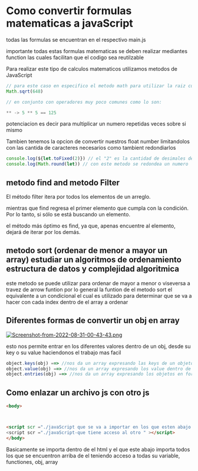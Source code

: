 # Como convertir formulas matematicas a javaScript

todas las formulas se encuentran en el respectivo main.js

importante todas estas formulas matematicas se deben realizar mediantes function 
las cuales facilitan que el codigo sea reutilzable

Para realizar este tipo de calculos matematicos utilizamos metodos de JavaScript

```JavaScript
// para este caso en especifico el metodo math para utilizar la raiz cuadrada
Math.sqrt(648)

// en conjunto con operadores muy poco comunes como lo son:

** -> 5 ** 5 == 125
```

potenciacion es decir para multiplicar un numero repetidas veces sobre si mismo

Tambien tenemos la opcion de convertir nuestros float number limitandolos con las cantida 
de caracteres necesarios como tambient redondiarlos

```javaScript
console.log(${let.toFixed(2)}) // el "2" es la cantidad de desimales de el numero
console.log(Math.round(let)) // con este metodo se redondea un numero
```

## metodo find and metodo Filter

El método filter itera por todos los elementos de un arreglo.

mientras que find regresa el primer elemento que cumpla con la condición. Por lo tanto, 
si sólo se está buscando un elemento.

el método más óptimo es find, ya que, apenas encuentre al elemento, dejará de iterar por los demás.

## metodo sort (ordenar de menor a mayor un array) estudiar un algoritmos de ordenamiento estructura de datos y complejidad algoritmica

este metodo se puede utilizar para ordenar de mayor a menor o viseversa a travez de arrow funtion por lo general la funtion de el metodo sort el equivalente a un condicional el cual es utilizado para determinar que se va a hacer con cada index dentro de el array a ordenar

## Diferentes formas de convertir un obj en array 

[![Screenshot-from-2022-08-31-00-43-43.png](https://i.postimg.cc/Kc0C3FR7/Screenshot-from-2022-08-31-00-43-43.png)](https://postimg.cc/6TGMFkVT)

esto nos permite entrar en los diferentes valores dentro de un obj, desde su key o su value haciendonos el trabajo mas facil

```js 
object.keys(obj) ==> //nos da un array expresando las keys de un objeto
object.value(obj) ==> //nos da un array expresando los value dentro de las keys de el  objeto
object.entries(obj) ==> //nos da un array expresando los objetos en forma de un array con arrays dentros los cuales contienen cada uno su respectivo key y obj ==> esto es conocido como array bidimensional
```

## Como enlazar un archivo js con otro js

```html
<body>



<script scr ="./javaScript que se va a importar en los que esten abajo " >
<script scr ="./javaScript-que tiene acceso al otro " ></script>
</body>

```

Basicamente se importa dentro de el html y el que este abajo importa todos los que se encuentron arriba de el teniendo acceso a todas su variable, functiones, obj, array